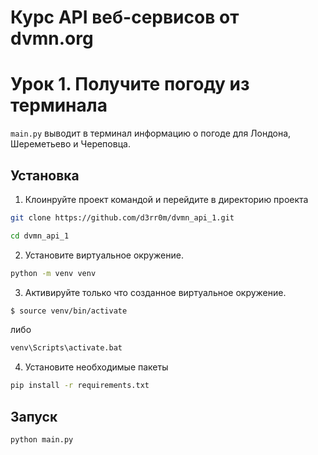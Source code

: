 # Курс API веб-сервисов от dvmn.org 
# Урок 1. Получите погоду из терминала
`main.py` выводит в терминал информацию о погоде для Лондона, Шереметьево и Череповца.
## Установка
1. Клоинруйте проект командой и перейдите в директорию проекта
 ```bash
git clone https://github.com/d3rr0m/dvmn_api_1.git
```
```bash
cd dvmn_api_1
```
2. Установите виртуальное окружение.
```bash
python -m venv venv
```
3. Активируйте только что созданное виртуальное окружение.
```bash
$ source venv/bin/activate
```
либо
```bash
venv\Scripts\activate.bat
```
4. Установите необходимые пакеты
```bash
pip install -r requirements.txt
```
## Запуск
```bash
python main.py
```
